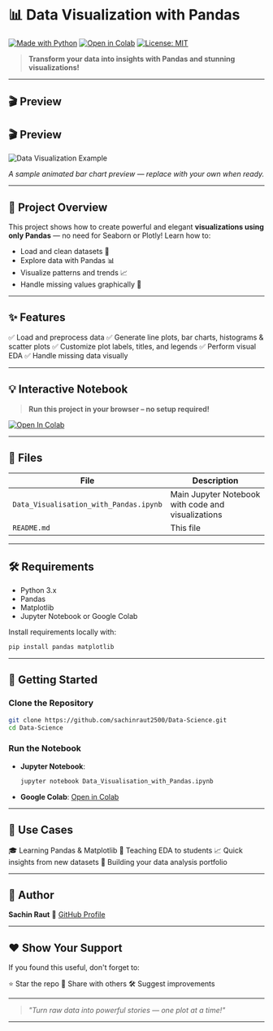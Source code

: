 # 📊 Data Visualization with Pandas

[![Made with Python](https://img.shields.io/badge/Made%20with-Python-blue?logo=python&logoColor=white)](https://www.python.org/)
[![Open in Colab](https://colab.research.google.com/assets/colab-badge.svg)](https://colab.research.google.com/github/sachinraut2500/Data-Science/blob/main/Data_Visualisation_with_Pandas.ipynb)
[![License: MIT](https://img.shields.io/badge/License-MIT-yellow.svg)](./LICENSE)


> **Transform your data into insights with Pandas and stunning visualizations!**

---

## 🎬 Preview

## 🎬 Preview

![Data Visualization Example](https://raw.githubusercontent.com/plotly/datasets/master/images/animated-bar.gif)

*A sample animated bar chart preview — replace with your own when ready.*


---

## 📝 Project Overview

This project shows how to create powerful and elegant **visualizations using only Pandas** — no need for Seaborn or Plotly! Learn how to:

* Load and clean datasets 📂
* Explore data with Pandas 📊
* Visualize patterns and trends 📈
* Handle missing values graphically 🚫

---

## ✨ Features

✅ Load and preprocess data
✅ Generate line plots, bar charts, histograms & scatter plots
✅ Customize plot labels, titles, and legends
✅ Perform visual EDA
✅ Handle missing data visually

---

## 💡 Interactive Notebook

> **Run this project in your browser – no setup required!**

[![Open In Colab](https://colab.research.google.com/assets/colab-badge.svg)](https://colab.research.google.com/drive/your-notebook-link-here)

---

## 📁 Files

| File                                   | Description                                        |
| -------------------------------------- | -------------------------------------------------- |
| `Data_Visualisation_with_Pandas.ipynb` | Main Jupyter Notebook with code and visualizations |
| `README.md`                            | This file                                          |

---

## 🛠 Requirements

* Python 3.x
* Pandas
* Matplotlib
* Jupyter Notebook or Google Colab

Install requirements locally with:

```bash
pip install pandas matplotlib
```

---

## 🚀 Getting Started

### Clone the Repository

```bash
git clone https://github.com/sachinraut2500/Data-Science.git
cd Data-Science
```

### Run the Notebook

* **Jupyter Notebook**:

  ```bash
  jupyter notebook Data_Visualisation_with_Pandas.ipynb
  ```
* **Google Colab**:
  [Open in Colab](https://colab.research.google.com/drive/your-notebook-link-here)

---

## 📌 Use Cases

🎓 Learning Pandas & Matplotlib
🧪 Teaching EDA to students
📈 Quick insights from new datasets
🚀 Building your data analysis portfolio

---

## 👤 Author

**Sachin Raut**
🔗 [GitHub Profile](https://github.com/sachinraut2500)

---

## ❤️ Show Your Support

If you found this useful, don't forget to:

⭐ Star the repo
🔄 Share with others
🛠 Suggest improvements

---

> *"Turn raw data into powerful stories — one plot at a time!"*

---


